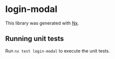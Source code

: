 # login-modal

This library was generated with [Nx](https://nx.dev).

## Running unit tests

Run `nx test login-modal` to execute the unit tests.

